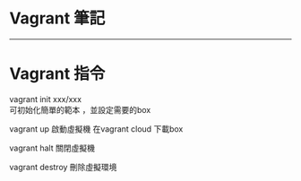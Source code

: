 # Vagrant 筆記
----------------------------------------
# Vagrant 指令

vagrant init xxx/xxx  
可初始化簡單的範本 ，並設定需要的box

vagrant up 
啟動虛擬機 在vagrant cloud 下載box

vagrant halt 
關閉虛擬機

vagrant destroy
刪除虛擬環境
